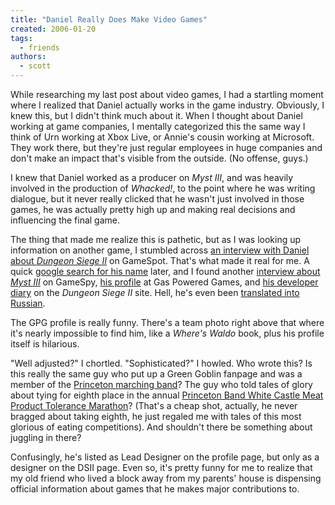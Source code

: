 ```yaml
---
title: "Daniel Really Does Make Video Games"
created: 2006-01-20
tags: 
  - friends
authors: 
  - scott
---
```


While researching my last post about video games, I had a startling moment where I realized that Daniel actually works in the game industry. Obviously, I knew this, but I didn't think much about it. When I thought about Daniel working at game companies, I mentally categorized this the same way I think of Urn working at Xbox Live, or Annie's cousin working at Microsoft. They work there, but they're just regular employees in huge companies and don't make an impact that's visible from the outside. (No offense, guys.)

I knew that Daniel worked as a producer on _Myst III_, and was heavily involved in the production of _Whacked!_, to the point where he was writing dialogue, but it never really clicked that he wasn't just involved in those games, he was actually pretty high up and making real decisions and influencing the final game.

The thing that made me realize this is pathetic, but as I was looking up information on another game, I stumbled across [an interview with Daniel about _Dungeon Siege II_](http://www.gamespot.com/pc/rpg/dungeonsiege2/preview_6119687.html) on GameSpot. That's what made it real for me. A quick [google search for his name](http://www.google.com/search?q=daniel+achterman) later, and I found another [interview about _Myst III_](http://archive.gamespy.com/previews/april01/myst3/index2.shtm) on GameSpy, [his profile](http://www.gaspowered.com/team.php) at Gas Powered Games, and [his developer diary](http://gaspowered.com/ds2/dev_diaries.php?goidx=false&image=1&idxnum=2&skipLoad=1) on the _Dungeon Siege II_ site. Hell, he's even been [translated into Russian](http://www.crpg.ru/article.php?sid=7909).

The GPG profile is really funny. There's a team photo right above that where it's nearly impossible to find him, like a _Where's Waldo_ book, plus his profile itself is hilarious.

"Well adjusted?" I chortled. "Sophisticated?" I howled. Who wrote this? Is this really the same guy who put up a Green Goblin fanpage and was a member of the [Princeton marching band](http://www.princeton.edu/~puband/)? The guy who told tales of glory about tying for eighth place in the annual [Princeton Band White Castle Meat Product Tolerance Marathon](http://www.princeton.edu/~puband/white-castle.html)? (That's a cheap shot, actually, he never bragged about taking eighth, he just regaled me with tales of this most glorious of eating competitions). And shouldn't there be something about juggling in there?

Confusingly, he's listed as Lead Designer on the profile page, but only as a designer on the DSII page. Even so, it's pretty funny for me to realize that my old friend who lived a block away from my parents' house is dispensing official information about games that he makes major contributions to.
